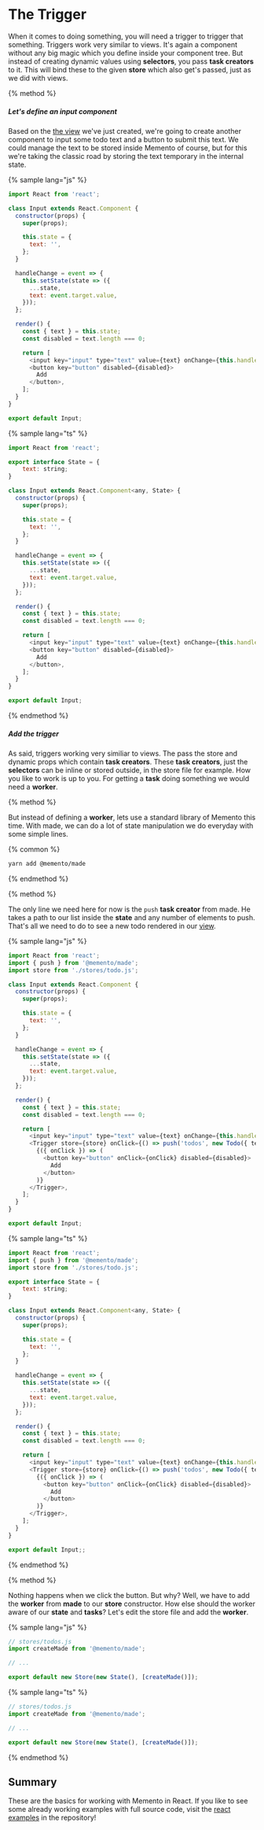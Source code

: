 # The Trigger

When it comes to doing something, you will need a trigger to trigger that something.
Triggers work very similar to views. It's again a component without any big magic which you
define inside your component tree. But instead of creating dynamic values using **selectors**, you pass **task creators** to it. This will bind these to the given **store** which also get's passed, just as we did with views.

{% method %}

##### Let's define an input component

Based on the [the view](./view.md) we've just created, we're going to create another
component to input some todo text and a button to submit this text. We could manage the
text to be stored inside Memento of course, but for this we're taking the classic road
by storing the text temporary in the internal state.

{% sample lang="js" %}

```js
import React from 'react';

class Input extends React.Component {
  constructor(props) {
    super(props);

    this.state = {
      text: '',
    };
  }

  handleChange = event => {
    this.setState(state => ({
      ...state,
      text: event.target.value,
    }));
  };

  render() {
    const { text } = this.state;
    const disabled = text.length === 0;

    return [
      <input key="input" type="text" value={text} onChange={this.handleChange} />,
      <button key="button" disabled={disabled}>
        Add
      </button>,
    ];
  }
}

export default Input;
```

{% sample lang="ts" %}

```js
import React from 'react';

export interface State = {
    text: string;
}

class Input extends React.Component<any, State> {
  constructor(props) {
    super(props);

    this.state = {
      text: '',
    };
  }

  handleChange = event => {
    this.setState(state => ({
      ...state,
      text: event.target.value,
    }));
  };

  render() {
    const { text } = this.state;
    const disabled = text.length === 0;

    return [
      <input key="input" type="text" value={text} onChange={this.handleChange} />,
      <button key="button" disabled={disabled}>
        Add
      </button>,
    ];
  }
}

export default Input;
```

{% endmethod %}

##### Add the trigger

As said, triggers working very similiar to views. The pass the store and dynamic props
which contain **task creators**. These **task creators**, just the **selectors** can be inline or stored outside, in the store file for example. How you like to work is up to you. For getting a **task** doing something we would need a **worker**.

{% method %}

But instead of defining a **worker**, lets use a standard library of Memento this time.
With made, we can do a lot of state manipulation we do everyday with some simple lines.

{% common %}

```sh
yarn add @memento/made
```

{% endmethod %}

{% method %}

The only line we need here for now is the `push` **task creator** from made. He takes a path to our list inside the **state** and any number of elements to push. That's all we need to do to see a new todo rendered in our [view](./view.md).

{% sample lang="js" %}

```js
import React from 'react';
import { push } from '@memento/made';
import store from './stores/todo.js';

class Input extends React.Component {
  constructor(props) {
    super(props);

    this.state = {
      text: '',
    };
  }

  handleChange = event => {
    this.setState(state => ({
      ...state,
      text: event.target.value,
    }));
  };

  render() {
    const { text } = this.state;
    const disabled = text.length === 0;

    return [
      <input key="input" type="text" value={text} onChange={this.handleChange} />,
      <Trigger store={store} onClick={() => push('todos', new Todo({ text }))}>
        {({ onClick }) => (
          <button key="button" onClick={onClick} disabled={disabled}>
            Add
          </button>
        )}
      </Trigger>,
    ];
  }
}

export default Input;
```

{% sample lang="ts" %}

```js
import React from 'react';
import { push } from '@memento/made';
import store from './stores/todo.js';

export interface State = {
    text: string;
}

class Input extends React.Component<any, State> {
  constructor(props) {
    super(props);

    this.state = {
      text: '',
    };
  }

  handleChange = event => {
    this.setState(state => ({
      ...state,
      text: event.target.value,
    }));
  };

  render() {
    const { text } = this.state;
    const disabled = text.length === 0;

    return [
      <input key="input" type="text" value={text} onChange={this.handleChange} />,
      <Trigger store={store} onClick={() => push('todos', new Todo({ text }))}>
        {({ onClick }) => (
          <button key="button" onClick={onClick} disabled={disabled}>
            Add
          </button>
        )}
      </Trigger>,
    ];
  }
}

export default Input;;
```

{% endmethod %}

{% method %}

Nothing happens when we click the button. But why? Well, we have to add the **worker** from **made** to our **store** constructor. How else should the worker aware of our **state** and **tasks**? Let's edit the store file and add the **worker**.

{% sample lang="js" %}

```js
// stores/todos.js
import createMade from '@memento/made';

// ...

export default new Store(new State(), [createMade()]);
```

{% sample lang="ts" %}

```js
// stores/todos.js
import createMade from '@memento/made';

// ...

export default new Store(new State(), [createMade()]);
```

{% endmethod %}

## Summary

These are the basics for working with Memento in React. If you like to see some already working examples with full source code, visit the [react examples](https://github.com/jeanfortheweb/memento/tree/master/packages/react-examples) in the repository!

